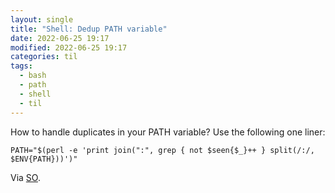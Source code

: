 ```yaml
---
layout: single
title: "Shell: Dedup PATH variable"
date: 2022-06-25 19:17
modified: 2022-06-25 19:17
categories: til
tags:
  - bash
  - path
  - shell
  - til
---
```


How to handle duplicates in your PATH variable? Use the following one liner:

```shell
PATH="$(perl -e 'print join(":", grep { not $seen{$_}++ } split(/:/, $ENV{PATH}))')"
```

Via [SO](https://stackoverflow.com/a/44232192/1257318).
